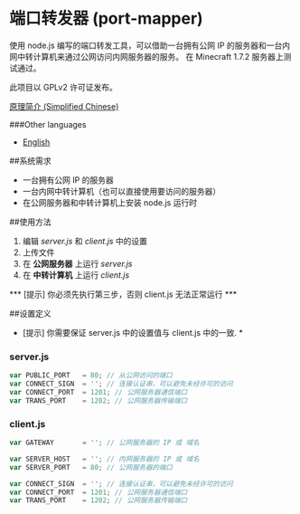 端口转发器 (port-mapper)
========================

使用 node.js 编写的端口转发工具，可以借助一台拥有公网 IP 的服务器和一台内网中转计算机来通过公网访问内网服务器的服务。
在 Minecraft 1.7.2 服务器上测试通过。

此项目以 GPLv2 许可证发布。

[原理简介 (Simplified Chinese)][1]

###Other languages
* [English][2]

##系统需求

 * 一台拥有公网 IP 的服务器
 * 一台内网中转计算机（也可以直接使用要访问的服务器）
 * 在公网服务器和中转计算机上安装 node.js 运行时

##使用方法
 1. 编辑 *server.js* 和 *client.js* 中的设置
 2. 上传文件
 3. 在 **公网服务器** 上运行 *server.js*
 4. 在 **中转计算机** 上运行 *client.js*

*** [提示] 你必须先执行第三步，否则 client.js 无法正常运行 ***

##设置定义
* [提示] 你需要保证 server.js 中的设置值与 client.js 中的一致. *
### server.js
```javascript
var PUBLIC_PORT   = 80; // 从公网访问的端口
var CONNECT_SIGN  = ''; // 连接认证串，可以避免未经许可的访问
var CONNECT_PORT  = 1201; // 公网服务器通信端口
var TRANS_PORT    = 1202; // 公网服务器传输端口
```
### client.js
```javascript
var GATEWAY       = ''; // 公网服务器的 IP 或 域名

var SERVER_HOST   = ''; // 内网服务器的 IP 或 域名
var SERVER_PORT   = 80; // 公网服务器的端口

var CONNECT_SIGN  = ''; // 连接认证串，可以避免未经许可的访问
var CONNECT_PORT  = 1201; // 公网服务器通信端口
var TRANS_PORT    = 1202; // 公网服务器传输端口
```

  [1]: PRINCIPLE.md
  [2]: README.md